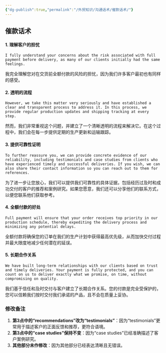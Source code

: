 ```yaml
---
{"dg-publish":true,"permalink":"/外贸知识/沟通话术/催款话术/"}
---
```


## 催款话术

#### 1. 理解客户的担忧

```text
I fully understand your concerns about the risk associated with full payment before delivery, as many of our clients initially had the same feelings.
```

我完全理解您对在交货前全额付款的风险的担忧，因为我们许多客户最初也有同样的感受。

#### 2. 透明的流程

```text
However, we take this matter very seriously and have established a clear and transparent process to address it. In this process, we provide regular production updates and shipping tracking at every step.
```

然而，我们非常重视这个问题，并建立了一个清晰透明的流程来解决它。在这个过程中，我们会在每一步提供定期的生产更新和运输跟踪。

#### 3. 提供可靠性证明

```text
To further reassure you, we can provide concrete evidence of our reliability, including testimonials and case studies from clients who have experienced timely and successful deliveries. If you wish, we can also share their contact information so you can reach out to them for references.
```

为了进一步让您放心，我们可以提供我们可靠性的具体证据，包括经历过及时和成功交付的客户的推荐和案例研究。如果您愿意，我们还可以分享他们的联系方式，以便您联系他们获取参考。

#### 4. 全额付款的好处

```text
Full payment will ensure that your order receives top priority in our production schedule, thereby expediting the delivery process and minimizing any potential delays.
```

全额付款将确保您的订单在我们的生产计划中获得最高优先级，从而加快交付过程并最大限度地减少任何潜在的延误。

#### 5. 长期合作关系

```text
We have built long-term relationships with our clients based on trust and timely deliveries. Your payment is fully protected, and you can count on us to deliver exactly what we promise, on time, without compromising on quality.
```

我们基于信任和及时交付与客户建立了长期合作关系。您的付款是完全受保护的，您可以信赖我们按时交付我们承诺的产品，且不会在质量上妥协。

### 修改备注

1. **第3点中的“recommendations”改为“testimonials”**：因为“testimonials”更常用于描述客户的正面反馈和推荐，更符合语境。
2. **第3点中的“case studies”保持不变**：因为“case studies”已经准确描述了客户案例研究。
3. **其他部分未作修改**：因为其他部分已经表达清晰且无错误。